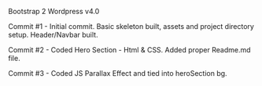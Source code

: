 Bootstrap 2 Wordpress v4.0

Commit #1 - Initial commit. Basic skeleton built, assets and project directory setup. Header/Navbar built.

Commit #2 - Coded Hero Section - Html & CSS. Added proper Readme.md file.

Commit #3 - Coded JS Parallax Effect and tied into heroSection bg.

